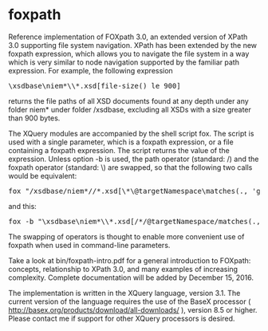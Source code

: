 # foxpath
Reference implementation of FOXpath 3.0, an extended version of XPath 3.0 supporting file system navigation. XPath has been extended by the new foxpath expression, which allows you to navigate the file system in a way which is very similar to node navigation supported by the familiar path expression. For example, the following expression
<pre>\xsdbase\niem*\\*.xsd[file-size() le 900]</pre>
returns the file paths of all XSD documents found at any depth under any folder niem* under folder /xsdbase, excluding all XSDs with a size greater than 900 bytes.

The XQuery modules are accompanied by the shell script fox. The script is used with a single parameter, which is a foxpath expression, or a file containing a foxpath expression. The script returns the value of the expression. Unless option -b is used, the path operator (standard: /) and the foxpath operator (standard: \\) are swapped, so that the following two calls would be equivalent: 
<pre>fox "/xsdbase/niem*//*.xsd[\*\@targetNamespace\matches(., 'gml')]"</pre>
and this: 
<pre>fox -b "\xsdbase\niem*\\*.xsd[/*/@targetNamespace/matches(., 'gml')]"</pre>
The swapping of operators is thought to enable more convenient use of foxpath when used in command-line parameters.

Take a look at bin/foxpath-intro.pdf for a general introduction to FOXpath: concepts, relationship to XPath 3.0, and many examples of increasing complexity. Complete documentation will be added by December 15, 2016.

The implementation is written in the XQuery language, version 3.1. The current version of the language requires the use of the BaseX processor ( http://basex.org/products/download/all-downloads/ ), version 8.5 or higher. Please contact me if support for other XQuery processors is desired.
